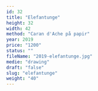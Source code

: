 ```yaml
---
id: 32
title: "Elefantunge"
height: 32
width: 42
method: "Caran d'Ache på papir"
year: 2019
price: "1200"
status: ""
fileName: "2019-elefantunge.jpg"
medie: "drawing"
draft: "false"
slug: "elefantunge"
weight: "40"
---
```

